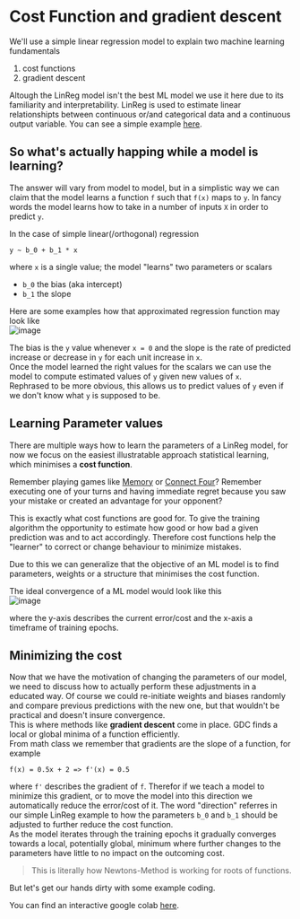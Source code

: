 # Cost Function and gradient descent
We'll use a simple linear regression model to explain two machine learning fundamentals
1. cost functions
2. gradient descent

Altough the LinReg model isn't the best ML model we use it here due to its familiarity and interpretability.
LinReg is used to estimate linear relationshipts between continuous or/and categorical data and a continuous output variable.
You can see a simple example [here](https://wiki.godesteem.de/wiki/orthogonal-linear-regression/).  

## So what's actually happing while a model is learning?
The answer will vary from model to model, but in a simplistic way we can claim that the model learns a function `f` such that `f(x)` maps to `y`.
In fancy words the model learns how to take in a number of inputs `X` in order to predict `y`.

In the case of simple linear(/orthogonal) regression
```
y ~ b_0 + b_1 * x
```
where `x` is a single value; the model "learns" two parameters or scalars
- `b_0` the bias (aka intercept)
- `b_1` the slope

Here are some examples how that approximated regression function may look like  
![image](https://user-images.githubusercontent.com/43775635/138492613-fe18ce17-a4f8-47ff-bdc4-355c55faa217.png)

The bias is the `y` value whenever `x = 0` and the slope is the rate of predicted increase or decrease in `y` for each unit increase in `x`.  
Once the model learned the right values for the scalars we can use the model to compute estimated values of `y` given new values of `x`.  
Rephrased to be more obvious, this allows us to predict values of `y` even if we don't know what `y` is supposed to be.

## Learning Parameter values
There are multiple ways how to learn the parameters of a LinReg model, for now we focus on the easiest illustratable approach statistical learning, which minimises a **cost function**.

Remember playing games like [Memory](https://en.wikipedia.org/wiki/Concentration_(card_game)) or [Connect Four](https://en.wikipedia.org/wiki/Connect_Four)? Remember executing one of your turns and having immediate regret because you saw your mistake or created an advantage for your opponent?

This is exactly what cost functions are good for. To give the training algorithm the opportunity to estimate how good or how bad a given prediction was and to act accordingly. Therefore cost functions help the "learner" to correct or change behaviour to minimize mistakes.

Due to this we can generalize that the objective of an ML model is to find parameters, weights or a structure that minimises the cost function.

The ideal convergence of a ML model would look like this  
![image](https://user-images.githubusercontent.com/43775635/138494437-fec5a33f-bcc7-4849-92c5-dcf93245614e.png)

where the y-axis describes the current error/cost and the x-axis a timeframe of training epochs.

## Minimizing the cost
Now that we have the motivation of changing the parameters of our model, we need to discuss how to actually perform these adjustments in a educated way.
Of course we could re-initiate weights and biases randomly and compare previous predictions with the new one, but that wouldn't be practical and doesn't insure convergence.  
This is where methods like **gradient descent** come in place. GDC finds a local or global minima of a function efficiently.  
From math class we remember that gradients are the slope of a function, for example
```
f(x) = 0.5x + 2 => f'(x) = 0.5
```
where `f'` describes the gradient of `f`. Therefor if we teach a model to minimize this gradient, or to move the model into this direction we automatically reduce the error/cost of it. The word "direction" referres in our simple LinReg example to how the parameters `b_0` and `b_1` should be adjusted to further reduce the cost function.  
As the model iterates through the training epochs it gradually converges towards a local, potentially global, minimum where further changes to the parameters have little to no impact on the outcoming cost.  

> This is literally how Newtons-Method is working for roots of functions.

But let's get our hands dirty with some example coding.

You can find an interactive google colab [here](SimpleLogRegSGD.ipynb).
